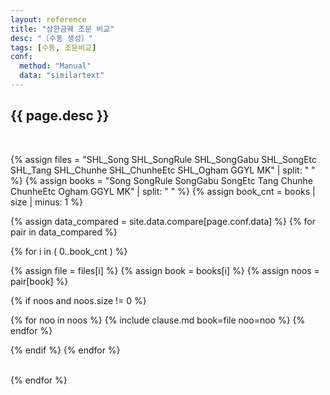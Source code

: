 ```yaml
---
layout: reference
title: "상한금궤 조문 비교"
desc: "〔수동 생성〕"
tags: [수동, 조문비교]
conf:
  method: "Manual"
  data: "similartext"
---
```


{{ page.desc }}
--------------------

<br>

{% assign files = "SHL_Song SHL_SongRule SHL_SongGabu SHL_SongEtc SHL_Tang SHL_Chunhe SHL_ChunheEtc SHL_Ogham GGYL MK" | split: " " %}
{% assign books = "Song SongRule SongGabu SongEtc Tang Chunhe ChunheEtc Ogham GGYL MK" | split: " " %}
{% assign book_cnt = books | size | minus: 1 %}

{% assign data_compared = site.data.compare[page.conf.data] %}
{% for pair in data_compared %}

<div class="compare-set" markdown="1">
{% for i in ( 0..book_cnt ) %}

{% assign file = files[i] %}
{% assign book = books[i] %}
{% assign noos = pair[book] %}

{% if noos and noos.size != 0 %}

{% for noo in noos %}
{% include clause.md book=file noo=noo %}
{% endfor %}

{% endif %}
{% endfor %}
</div>

<br>
{% endfor %}
